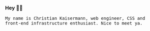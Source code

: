 ### Hey 👋🥝

<samp>

My name is Christian Kaisermann, web engineer, CSS and front-end infrastructure enthusiast. Nice to meet ya.

</samp>
